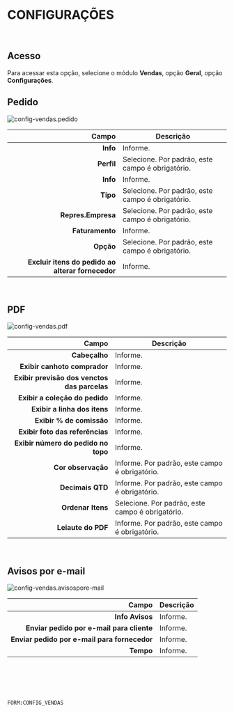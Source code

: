 # CONFIGURAÇÕES
<br>

## Acesso
Para acessar esta opção, selecione o módulo **Vendas**, opção **Geral**, opção **Configurações**.
<br>

## Pedido
![config-vendas.pedido](https://raw.githubusercontent.com/netforcews/docs-siscom/master/vendas/imagens/config-vendas.pedido.png)

Campo | Descrição
--:|---
**Info** | Informe.
**Perfil** | Selecione. Por padrão, este campo é obrigatório.
**Info** | Informe.
**Tipo** | Selecione. Por padrão, este campo é obrigatório.
**Repres.Empresa** | Selecione. Por padrão, este campo é obrigatório.
**Faturamento** | Informe.
**Opção** | Selecione. Por padrão, este campo é obrigatório.
**Excluir itens do pedido ao alterar fornecedor** | Informe.
<br>

## PDF
![config-vendas.pdf](https://raw.githubusercontent.com/netforcews/docs-siscom/master/vendas/imagens/config-vendas.pdf.png)

Campo | Descrição
--:|---
**Cabeçalho** | Informe.
**Exibir canhoto comprador** | Informe.
**Exibir previsão dos venctos das parcelas** | Informe.
**Exibir a coleção do pedido** | Informe.
**Exibir a linha dos itens** | Informe.
**Exibir % de comissão** | Informe.
**Exibir foto das referências** | Informe.
**Exibir número do pedido no topo** | Informe.
**Cor observação** | Informe. Por padrão, este campo é obrigatório.
**Decimais QTD** | Informe. Por padrão, este campo é obrigatório.
**Ordenar Itens** | Selecione. Por padrão, este campo é obrigatório.
**Leiaute do PDF** | Informe. Por padrão, este campo é obrigatório.
<br>

## Avisos por e-mail
![config-vendas.avisospore-mail](https://raw.githubusercontent.com/netforcews/docs-siscom/master/vendas/imagens/config-vendas.avisospore-mail.png)

Campo | Descrição
--:|---
**Info Avisos** | Informe.
**Enviar pedido por e-mail para cliente** | Informe.
**Enviar pedido por e-mail para fornecedor** | Informe.
**Tempo** | Informe.
<br>
<br>
<br>
<br>

```FORM:CONFIG_VENDAS```
